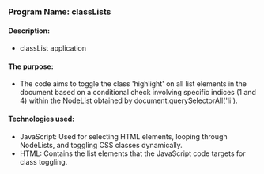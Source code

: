 
### Program Name: classLists

#### Description:
*  classList application

#### The purpose:
* The code aims to toggle the class 'highlight' on all list elements in the document based
  on a conditional check involving specific indices (1 and 4) within the NodeList obtained by document.querySelectorAll('li').

#### Technologies used:
* JavaScript: Used for selecting HTML elements, looping through NodeLists, and toggling CSS classes dynamically.
* HTML: Contains the list elements that the JavaScript code targets for class toggling.


